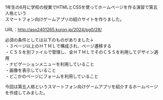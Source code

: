 1年生の6月に学校の授業でHTMLとCSSを使ってホームページを作る演習で第五人格という<br>
スマートフォン向けゲームアプリの紹介サイトを作りました。<br>

URL：http://aso2401265.kuron.jp/2024/pg0/28/

必須の条件としては以下のものがありました↓<br>
・３ページ以上のＨＴＭＬで構成され、ページ遷移する<br>
・ＣＳＳを別ファイルで管理し、全ＨＴＭＬでそのＣＳＳを利用してデザイン適用<br>
・ナビゲーションメニューを利用していること<br>
・画像を表示していること<br>
・どこかのページにフォームを利用していること<br>

今回は第五人格というスマートフォン向けゲームアプリを紹介するホームページを作成してみました。
